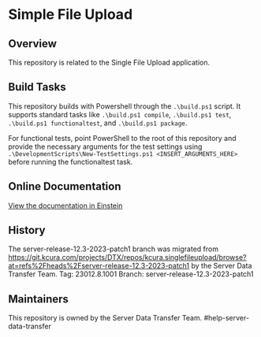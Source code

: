 # Simple File Upload

## Overview

This repository is related to the Single File Upload application.

## Build Tasks

This repository builds with Powershell through the `.\build.ps1` script. 
It supports standard tasks like `.\build.ps1 compile`, `.\build.ps1 test`, `.\build.ps1 functionaltest`, and `.\build.ps1 package`.

For functional tests, point PowerShell to the root of this repository and provide the necessary arguments for the test settings using `.\DevelopmentScripts\New-TestSettings.ps1 <INSERT_ARGUMENTS_HERE>` before running the functionaltest task.

## Online Documentation

[View the documentation in Einstein](https://einstein.kcura.com/display/DV/Single+File+Upload+Application+Considerations)

## History  

The server-release-12.3-2023-patch1 branch was migrated from https://git.kcura.com/projects/DTX/repos/kcura.singlefileupload/browse?at=refs%2Fheads%2Fserver-release-12.3-2023-patch1 by the Server Data Transfer Team.
Tag: 23012.8.1001
Branch: server-release-12.3-2023-patch1

## Maintainers

This repository is owned by the Server Data Transfer Team.
#help-server-data-transfer
